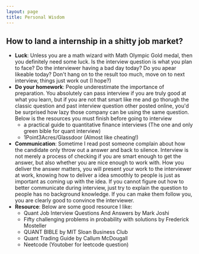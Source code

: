 ```yaml
---
layout: page
title: Personal Wisdom
---
```


## How to land a internship in a shitty job market?

- **Luck**: Unless you are a math wizard with Math Olympic Gold medal, then you definitely need some luck. Is the interview question is what you plan to face? Do the interviewer having a bad day today? Do you apear likeable today? Don't hang on to the result too much, move on to next interview, things just work out (I hope?)
- **Do your homework**: People underestimate the importance of preparation. You absolutely can pass interview if you are truly good at what you learn, but if you are not that smart like me and go thorugh the classic question and past interview question other posted online, you'd be surprised how lazy those company can be using the same question. Below is the resources you must finish before going to interview
  - a practical guide to quantitative finance interviews (The one and only green bible for quant interview)
  - 1Point3Acres/Glassdoor (Almost like cheating!)
- **Communication**: Sometime I read post someone complain about how the candidate only throw out a answer and back to silence. Interview is not merely a process of checking if you are smart enough to get the answer, but also whether you are nice enough to work with. How you deliver the answer matters, you will present your work to the interviewer at work, knowing how to deliver a idea smoothly to people is just as important as coming up with the idea. If you cannot figure out how to better communicate during interview, just try to explain the question to people has no background knowledge. If you can make them follow you, you are clearly good to convince the interviewer.
- **Resource**: Below are some good resource I like:
    - Quant Job Interview Questions And Answers by Mark Joshi
    - Fifty challenging problems in probability with solutions by Frederick Mosteller
    - QUANT BIBLE by MIT Sloan Business Club 
    - Quant Trading Guide by Callum McDougall
    - Neetcode (Youtober for leetcode question)
